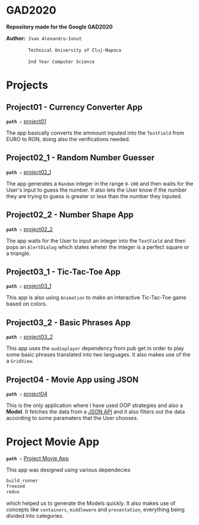
# GAD2020

**Repository made for the Google GAD2020**

**Author:** &nbsp;`Ivan Alexandru-Ionut`

&nbsp;&nbsp;&nbsp;&nbsp;&nbsp;&nbsp;&nbsp;&nbsp;&nbsp;&nbsp;&nbsp;&nbsp;&nbsp;&nbsp;&nbsp;`Technical University of Cluj-Napoca`

&nbsp;&nbsp;&nbsp;&nbsp;&nbsp;&nbsp;&nbsp;&nbsp;&nbsp;&nbsp;&nbsp;&nbsp;&nbsp;&nbsp;&nbsp;`2nd Year Computer Science`


# Projects
## Project01 - Currency Converter App

**`path :`**  [project01](https://github.com/raskolnykov0/GAD2020-Flutter/tree/master/lib/project01.dart)

The app basically converts the ammount inputed into the `TextField` from EURO to RON, doing also the verifications needed.

## Project02_1 - Random Number Guesser

**`path :`**  [project02_1](https://github.com/raskolnykov0/GAD2020-Flutter/tree/master/lib/project02_1.dart)

The app generates a `Random` integer in the range `0-100` and then waits for the User's input to guess the number. It also lets the User know if the number they are trying to guess is greater or less than the number they inputed.


## Project02_2 - Number Shape App

**`path :`**  [project02_2](https://github.com/raskolnykov0/GAD2020-Flutter/tree/master/lib/project02_2.dart)

The app waits for the User to input an integer into the `TextField` and then pops an `AlertDialog` which states wheter the integer is a perfect square or a triangle.

## Project03_1 - Tic-Tac-Toe App

**`path :`**  [project03_1](https://github.com/raskolnykov0/GAD2020-Flutter/tree/master/lib/project03_1.dart)

This app is also using `Animation` to make an interactive Tic-Tac-Toe game based on colors.

## Project03_2 - Basic Phrases App

**`path :`**  [project03_2](https://github.com/raskolnykov0/GAD2020-Flutter/tree/master/lib/project03_2.dart)

This app uses the `audioplayer` dependency from pub get in order to play some basic phrases translated into two languages. It also makes use of the a `GridView`.

## Project04 - Movie App using JSON

**`path :`**  [project04](https://github.com/raskolnykov0/GAD2020-Flutter/tree/master/lib/project04.dart)

This is the only application where I have used OOP strategies and also a **Model**. It fetches the data from a [JSON API](https://yts.mx/api#list_movies) and it also filters out the data according to some paramaters that the User chooses.

# Project Movie App

**`path :`**  [Project Movie App](https://github.com/raskolnykov0/GAD2020-Flutter/tree/master/lib/src)

This app was designed using various dependecies
```dart
build_runner
freezed
redux
```
which helped us to generate the Models quickly. It also makes use of concepts like `containers`, `middleware` and `presentation`, everything being divided into categories.
